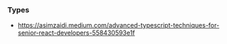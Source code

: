 ### Types

- https://asimzaidi.medium.com/advanced-typescript-techniques-for-senior-react-developers-558430593e1f